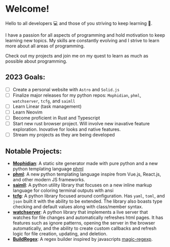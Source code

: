 # Welcome!

Hello to all developers 💻 and those of you striving to keep learning 📖.

I have a passion for all aspects of programming and hold motivation to keep learning new topics. My skills are constantly evolving and I strive to learn more about all areas of programming.

Check out my projects and join me on my quest to learn as much as possible about programming.

## 2023 Goals:
- [ ] Create a personal website with `Astro` and `Solid.js`
- [ ] Finalize major releases for my python repos: `Mophidian`, `phml`, `watchserver`, `tcfg`, and `saimll`
- [ ] Learn Linear (task management)
- [ ] Learn Neovim
- [ ] Become proficient in Rust and Typescript
- [ ] Start new rust browser project. Will involve new inavative feature exploration. Inovative for looks and native features.
- [ ] Stream my projects as they are being developed

## Notable Projects:
- [**Mophidian**](https://github.com/Tired-Fox/Mophidian): A static site generator made with pure python and a new python templating language [phml](https://github.com/Tired-Fox/phml)
- [**phml**](https://github.com/Tired-Fox/phml): A new python templating language inspire from Vue.js, React.js, and other modern JS frameworks.
- [**saimll**](https://github.com/Tired-Fox/saimll): A python utility library that focuses on a new inline markup language for coloring terminal outputs with ansi
- [**tcfg**](https://github.com/Tired-Fox/tcfg): A python library focused around configuration. Has `yaml`, `toml`, and `json` built it with the ability to be extended. The library also boasts type checking and default values along with class/member syntax.
- [**watchserver**](https://github.com/Tired-Fox/watchserver): A python library that implements a live server that watches for file changes and automatically refreshes html pages. It has features such as ignore patterns, opening the server in the browser automatically, and the ability to create custom callbacks and refresh logic for file creation, updating, and deletion.
- [**BuildRegex**](https://github.com/Tired-Fox/BuildRegex): A regex builder inspired by javascripts [magic-regexp](https://github.com/danielroe/magic-regexp).
